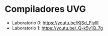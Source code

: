 # Compiladores UVG

* Laboratorio 0: https://youtu.be/KjSd_FiyIlI
* Laboratorio 1: https://youtu.be/_Q-k5v1Q_7g
